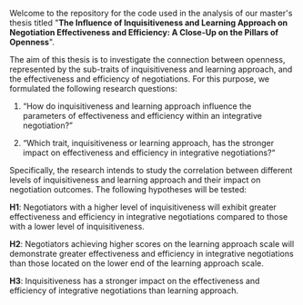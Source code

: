 Welcome to the repository for the code used in the analysis of our master's thesis titled "**The Influence of Inquisitiveness and Learning Approach on Negotiation Effectiveness and Efficiency: A Close-Up on the Pillars of Openness**". 

The aim of this thesis is to investigate the connection between openness, represented by the sub-traits of inquisitiveness and learning approach, and the effectiveness and efficiency of negotiations. For this purpose, we formulated the following research questions:

1.	“How do inquisitiveness and learning approach influence the parameters of effectiveness and efficiency within an integrative negotiation?”
   
3.	“Which trait, inquisitiveness or learning approach, has the stronger impact on effectiveness and efficiency in integrative negotiations?“

Specifically, the research intends to study the correlation between different levels of inquisitiveness and learning approach and their impact on negotiation outcomes. The following hypotheses will be tested:

**H1**: Negotiators with a higher level of inquisitiveness will exhibit greater effectiveness and efficiency in integrative negotiations compared to those with a lower level of inquisitiveness.

**H2**: Negotiators achieving higher scores on the learning approach scale will demonstrate greater effectiveness and efficiency in integrative negotiations than those located on the lower end of the learning approach scale.

**H3**: Inquisitiveness has a stronger impact on the effectiveness and efficiency of integrative negotiations than learning approach.



